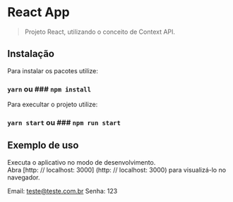 # React App
> Projeto React, utilizando o conceito de Context API.

## Instalação
Para instalar os pacotes utilize:
### `yarn` ou ### `npm install`

Para execultar o projeto utilize:
### `yarn start` ou ### `npm run start`

## Exemplo de uso

Executa o aplicativo no modo de desenvolvimento. \
Abra [http: // localhost: 3000] (http: // localhost: 3000) para visualizá-lo no navegador.

Email: teste@teste.com.br
Senha: 123



